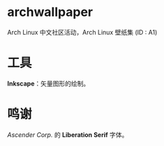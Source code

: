 # archwallpaper

Arch Linux 中文社区活动，Arch Linux 壁纸集 (ID : A1)

# 工具

**Inkscape**：矢量图形的绘制。

# 鸣谢

*Ascender Corp.* 的 **Liberation Serif** 字体。

